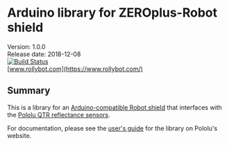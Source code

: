 # Arduino library for ZEROplus-Robot shield

Version: 1.0.0<br>
Release date: 2018-12-08<br>
[![Build Status](https://travis-ci.org/pololu/qtr-sensors-arduino.svg?branch=master)](https://travis-ci.org/pololu/qtr-sensors-arduino)<br>
[www.rollybot.com](https://www.rollybot.com/)

## Summary

This is a library for an
[Arduino-compatible Robot shield](https://www.rollybot.com/product/detail.html?product_no=18&cate_no=1&display_group=2) that
interfaces with the
[Pololu QTR reflectance sensors](https://www.pololu.com/catalog/category/123).

For documentation, please see the
[user's guide](https://www.pololu.com/docs/0J19) for the library on
Pololu's website.
